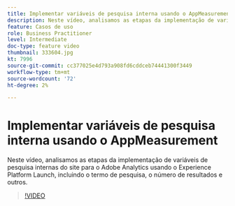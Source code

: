 ```yaml
---
title: Implementar variáveis de pesquisa interna usando o AppMeasurement
description: Neste vídeo, analisamos as etapas da implementação de variáveis de pesquisa internas do site para o Adobe Analytics usando o Experience Platform Launch, incluindo o termo de pesquisa, o número de resultados e outros.
feature: Casos de uso
role: Business Practitioner
level: Intermediate
doc-type: feature video
thumbnail: 333604.jpg
kt: 7996
source-git-commit: cc377025e4d793a908fd6cddceb74441300f3449
workflow-type: tm+mt
source-wordcount: '72'
ht-degree: 2%

---
```



# Implementar variáveis de pesquisa interna usando o AppMeasurement

Neste vídeo, analisamos as etapas da implementação de variáveis de pesquisa internas do site para o Adobe Analytics usando o Experience Platform Launch, incluindo o termo de pesquisa, o número de resultados e outros.

>[!VIDEO](https://video.tv.adobe.com/v/333604/?quality=12&learn=on)
